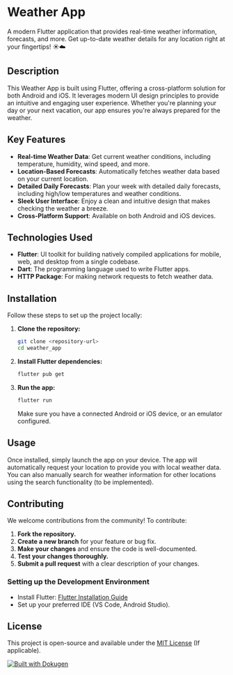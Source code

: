 # Weather App

A modern Flutter application that provides real-time weather information, forecasts, and more. Get up-to-date weather details for any location right at your fingertips! ☀️☁️

## Description

This Weather App is built using Flutter, offering a cross-platform solution for both Android and iOS. It leverages modern UI design principles to provide an intuitive and engaging user experience. Whether you're planning your day or your next vacation, our app ensures you're always prepared for the weather.

## Key Features

*   **Real-time Weather Data**: Get current weather conditions, including temperature, humidity, wind speed, and more.
*   **Location-Based Forecasts**: Automatically fetches weather data based on your current location.
*   **Detailed Daily Forecasts**: Plan your week with detailed daily forecasts, including high/low temperatures and weather conditions.
*   **Sleek User Interface**: Enjoy a clean and intuitive design that makes checking the weather a breeze.
*   **Cross-Platform Support**: Available on both Android and iOS devices.

## Technologies Used

*   **Flutter**: UI toolkit for building natively compiled applications for mobile, web, and desktop from a single codebase.
*   **Dart**: The programming language used to write Flutter apps.
*   **HTTP Package**: For making network requests to fetch weather data.

## Installation

Follow these steps to set up the project locally:

1.  **Clone the repository:**

    ```sh
    git clone <repository-url>
    cd weather_app
    ```

2.  **Install Flutter dependencies:**

    ```sh
    flutter pub get
    ```

3.  **Run the app:**

    ```sh
    flutter run
    ```

    Make sure you have a connected Android or iOS device, or an emulator configured.

## Usage

Once installed, simply launch the app on your device. The app will automatically request your location to provide you with local weather data. You can also manually search for weather information for other locations using the search functionality (to be implemented).

## Contributing

We welcome contributions from the community! To contribute:

1.  **Fork the repository.**
2.  **Create a new branch** for your feature or bug fix.
3.  **Make your changes** and ensure the code is well-documented.
4.  **Test your changes thoroughly.**
5.  **Submit a pull request** with a clear description of your changes.

### Setting up the Development Environment

*   Install Flutter: [Flutter Installation Guide](https://flutter.dev/docs/get-started/install)
*   Set up your preferred IDE (VS Code, Android Studio).

## License

This project is open-source and available under the [MIT License](LICENSE) (If applicable).

[![Built with Dokugen](https://img.shields.io/badge/Built%20with-Dokugen-brightgreen)](https://github.com/samueltuoyo15/Dokugen)
